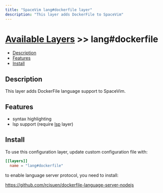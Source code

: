 ```yaml
---
title: "SpaceVim lang#dockerfile layer"
description: "This layer adds DockerFile to SpaceVim"
---
```


# [Available Layers](../../) >> lang#dockerfile

<!-- vim-markdown-toc GFM -->

- [Description](#description)
- [Features](#features)
- [Install](#install)

<!-- vim-markdown-toc -->

## Description

This layer adds DockerFile language support to SpaceVim.

## Features

- syntax highlighting
- lsp support (require [lsp](https://spacevim.org/layers/language-server-protocol/) layer)

## Install

To use this configuration layer, update custom configuration file with:

```toml
[[layers]]
  name = "lang#dockerfile"
```

to enable language server protocol, you need to install:

https://github.com/rcjsuen/dockerfile-language-server-nodejs

